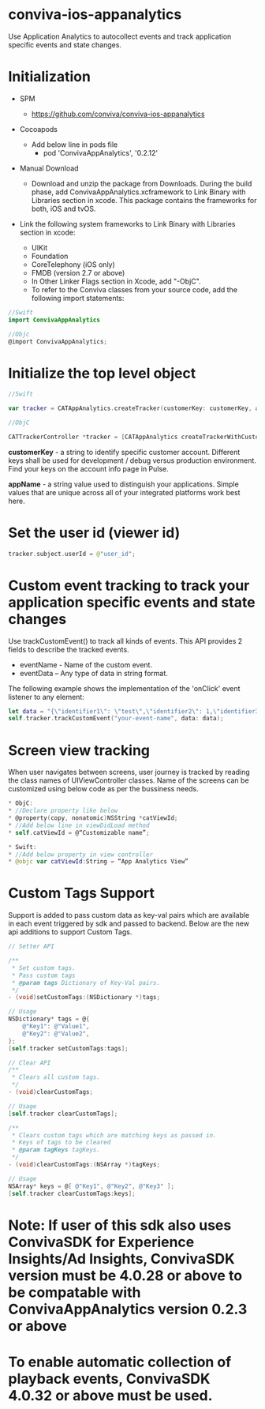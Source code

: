 # conviva-ios-appanalytics
Use Application Analytics to autocollect events and track application specific events and state changes.

# Initialization
* SPM
   * https://github.com/conviva/conviva-ios-appanalytics
* Cocoapods
   * Add below line in pods file
     * pod 'ConvivaAppAnalytics', '0.2.12'

* Manual Download
  * Download and unzip the package from Downloads. During the build phase, add ConvivaAppAnalytics.xcframework to Link Binary with Libraries section 
  in  xcode. This package contains the frameworks for both, iOS and tvOS.

* Link the following system frameworks to Link Binary with Libraries section in xcode:

  * UIKit
  * Foundation
  * CoreTelephony (iOS only)
  * FMDB (version 2.7 or above)
  * In Other Linker Flags section in Xcode, add "-ObjC".
  * To refer to the Conviva classes from your source code, add the following import statements:

```swift
//Swift
import ConvivaAppAnalytics
```

```objective-c
//Objc
@import ConvivaAppAnalytics;

```

# Initialize the top level object

```swift
//Swift

var tracker = CATAppAnalytics.createTracker(customerKey: customerKey, appName: appName)
```

```objective-c
//ObjC

CATTrackerController *tracker = [CATAppAnalytics createTrackerWithCustomerKey:customerKey appName:appName]
```

<strong>customerKey</strong> - a string to identify specific customer account. Different keys shall be used for development / debug versus production environment. Find your keys on the account info page in Pulse.

<strong>appName</strong> - a string value used to distinguish your applications. Simple values that are unique across all of your integrated platforms work best here.

# Set the user id (viewer id)
```swift
tracker.subject.userId = @"user_id";
```

# Custom event tracking to track your application specific events and state changes
Use trackCustomEvent() to track all kinds of events. This API provides 2 fields to describe the tracked events. 
  * eventName  - Name of the custom event.
  * eventData  – Any type of data in string format.

The following example shows the implementation of the 'onClick' 
event listener to any element:

```swift
let data = "{\"identifier1\": \"test\",\"identifier2\": 1,\"identifier3\":true}"
self.tracker.trackCustomEvent("your-event-name", data: data);

```

# Screen view tracking
When user navigates between screens, user journey is tracked by reading the class names of UIViewController classes. Name of the screens can be customized using below code as per the bussiness needs.

```objective-c
* ObjC:
* //Declare property like below
* @property(copy, nonatomic)NSString *catViewId;
* //Add below line in viewDidLoad method
* self.catViewId = @“Customizable name”;
```
```swift
* Swift:
* //Add below property in view controller
* @objc var catViewId:String = “App Analytics View”
```

# Custom Tags Support
Support is added to pass custom data as key-val pairs which are available in each event triggered by sdk and passed to backend. Below are the new api additions to support Custom Tags.

```objective-c
// Setter API

/**
 * Set custom tags.
 * Pass custom tags
 * @param tags Dictionary of Key-Val pairs.
 */
- (void)setCustomTags:(NSDictionary *)tags;

// Usage
NSDictionary* tags = @{
    @"Key1": @"Value1",
    @"Key2": @"Value2",
};
[self.tracker setCustomTags:tags];

// Clear API
/**
 * Clears all custom tags.
 */
- (void)clearCustomTags;

// Usage
[self.tracker clearCustomTags];

/**
 * Clears custom tags which are matching keys as passed in.
 * Keys of tags to be cleared
 * @param tagKeys tagKeys.
 */
- (void)clearCustomTags:(NSArray *)tagKeys;

// Usage
NSArray* keys = @[ @"Key1", @"Key2", @"Key3" ];
[self.tracker clearCustomTags:keys];

```


# Note: If user of this sdk also uses ConvivaSDK for Experience Insights/Ad Insights, ConvivaSDK version must be 4.0.28 or above to be compatable with ConvivaAppAnalytics version 0.2.3 or above
# To enable automatic collection of playback events, ConvivaSDK 4.0.32 or above must be used.
 

